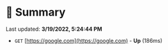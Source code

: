 # 📖 Summary
Last updated: **3/19/2022, 5:24:44 PM**

- `GET` [https://google.com](https://google.com) - **Up** (186ms)
